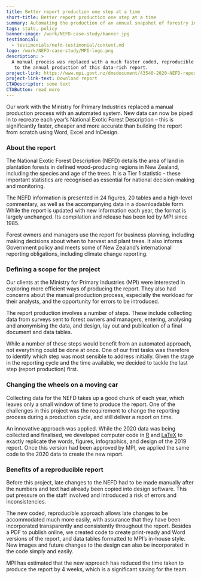 ```yaml
---
title: Better report production one step at a time
short-title: Better report production one step at a time
summary: Automating the production of an annual snapshot of forestry in New Zealand
tags: stats, policy
banner-image: /work/NEFD-case-study/banner.jpg
testimonial:
  - testimonials/nefd-testimonial/content.md
logo: /work/NEFD-case-study/MPI-logo.png
description: >
  A manual process was replaced with a much faster coded, reproducible approach
   to the annual production of this data-rich report.
project-link: https://www.mpi.govt.nz/dmsdocument/43540-2020-NEFD-report
project-link-text: Download report
CTADescriptor: some text
CTAButton: read more
---
```


Our work with the Ministry for Primary Industries replaced a manual production
 process with an automated system. New data can now be piped in to recreate each
  year’s National Exotic Forest Description – this is significantly faster,
  cheaper and more accurate than building the report from scratch using Word,
  Excel and InDesign.

<!--more-->

### About the report

The National Exotic Forest Description (NEFD) details the area of land in
plantation forests in defined wood-producing regions in New Zealand, including
 the species and age of the trees. It is a Tier 1 statistic – these important
 statistics are recognised as essential for national decision-making and
 monitoring.

The NEFD information is presented in 24 figures, 20 tables and a high-level
commentary, as well as the accompanying data in a downloadable form. While the
report is updated with new information each year, the format is largely
unchanged. Its compilation and release has been led by MPI since 1985.

Forest owners and managers use the report for business planning, including
making decisions about when to harvest and plant trees. It also informs
Government policy and meets some of New Zealand’s international reporting
obligations, including climate change reporting.

### Defining a scope for the project

Our clients at the Ministry for Primary Industries (MPI) were interested in
exploring more efficient ways of producing the report. They also had concerns
about the manual production process, especially the workload for their analysts,
 and the opportunity for errors to be introduced.

The report production involves a number of steps. These include collecting data
 from surveys sent to forest owners and managers, entering, analysing and
 anonymising the data, and design, lay out and publication of a final document
  and data tables.

While a number of these steps would benefit from an automated approach, not
 everything could be done at once. One of our first tasks was therefore to
 identify which step was most sensible to address initially. Given the stage
  in the reporting cycle and the time available, we decided to tackle the last
  step (report production) first.

### Changing the wheels on a moving car

Collecting data for the NEFD takes up a good chunk of each year, which leaves
 only a small window of time to produce the report. One of the challenges in
  this project was the requirement to change the reporting process during a
  production cycle, and still deliver a report on time.

An innovative approach was applied. While the 2020 data was being collected and
 finalised, we developed computer code in [R](https://www.r-project.org/) and
  [LaTeX](https://www.latex-project.org/) to exactly replicate the words,
  figures, infographics, and design of the 2019 report. Once this version had
  been approved by MPI, we applied the same code to the 2020 data to create the
  new report.

### Benefits of a reproducible report

Before this project, late changes to the NEFD had to be made manually after the
 numbers and text had already been copied into design software. This put
 pressure on the staff involved and introduced a risk of errors and inconsistencies.

The new coded, reproducible approach allows late changes to be accommodated much
 more easily, with assurance that they have been incorporated transparently and
 consistently throughout the report.
Besides a PDF to publish online, we created code to create print-ready and Word
 versions of the report, and data tables formatted to MPI’s in-house style. New
  images and future changes to the design can also be incorporated in the code
   simply and easily.

MPI has estimated that the new approach has reduced the time taken to produce
 the report by 4 weeks, which is a significant saving for the team.
